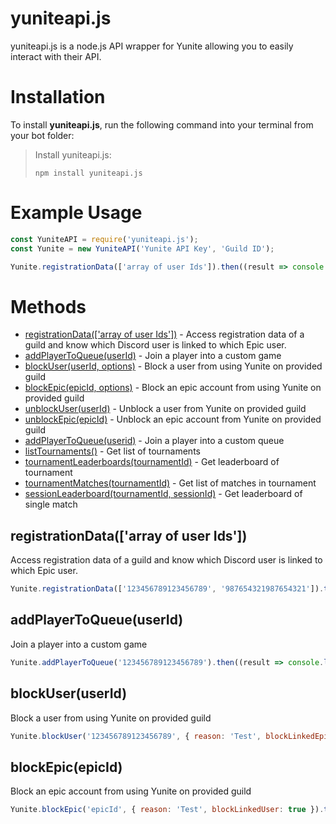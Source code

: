 # yuniteapi.js

yuniteapi.js is a node.js API wrapper for Yunite allowing you to easily interact with their API.

# Installation
To install **yuniteapi.js**, run the following command into your terminal from your bot folder:

> Install yuniteapi.js:
>
>```
>npm install yuniteapi.js
>```

# Example Usage

```js
const YuniteAPI = require('yuniteapi.js');
const Yunite = new YuniteAPI('Yunite API Key', 'Guild ID');

Yunite.registrationData(['array of user Ids']).then((result => console.log(result)));
```

# Methods

* [registrationData(['array of user Ids'])](#registrationData) - Access registration data of a guild and know which Discord user is linked to which Epic user.
* [addPlayerToQueue(userId)](#addPlayerToQueue) - Join a player into a custom game
* [blockUser(userId, options)](#blockUser) - Block a user from using Yunite on provided guild
* [blockEpic(epicId, options)](#blockEpic) - Block an epic account from using Yunite on provided guild
* [unblockUser(userId)](#unblockUser) - Unblock a user from Yunite on provided guild
* [unblockEpic(epicId)](#unblockEpic) - Unblock an epic account from Yunite on provided guild
* [addPlayerToQueue(userid)](#addPlayerToQueue) - Join a player into a custom queue
* [listTournaments()](#listTournaments) - Get list of tournaments
* [tournamentLeaderboards(tournamentId)](#tournamentLeaderboards) - Get leaderboard of tournament
* [tournamentMatches(tournamentId)](#tournamentMatches) - Get list of matches in tournament
* [sessionLeaderboard(tournamentId, sessionId)](#sessionLeaderboard) - Get leaderboard of single match

## registrationData(['array of user Ids'])
Access registration data of a guild and know which Discord user is linked to which Epic user.
```js
Yunite.registrationData(['123456789123456789', '987654321987654321']).then((result => console.log(result)));
```

## addPlayerToQueue(userId)
Join a player into a custom game
```js
Yunite.addPlayerToQueue('123456789123456789').then((result => console.log(result)));
```

## blockUser(userId)
Block a user from using Yunite on provided guild
```js
Yunite.blockUser('123456789123456789', { reason: 'Test', blockLinkedEpic: true }).then((result => console.log(result)));
```

## blockEpic(epicId)
Block an epic account from using Yunite on provided guild
```js
Yunite.blockEpic('epicId', { reason: 'Test', blockLinkedUser: true }).then((result => console.log(result)));
```
